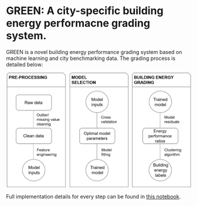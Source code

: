 # GREEN: A city-specific building energy performacne grading system.

GREEN is a novel building energy performance grading system based on machine learning and city benchmarking data. The grading process is detailed below:

![alt text](data/GREEN_methodology.png)

Full implementation details for every step can be found in [this notebook](https://github.com/spapadopoulos/GREENgrading/blob/master/notebooks/GREEN%20grading%20method.ipynb).


